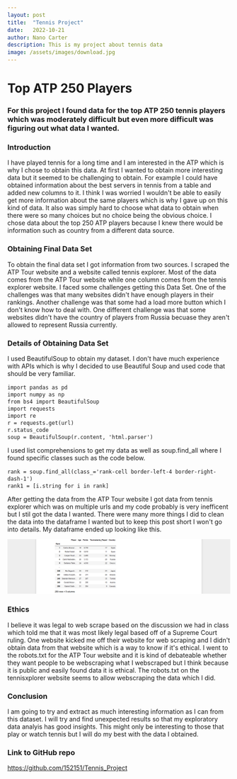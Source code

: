 ```yaml
---
layout: post
title:  "Tennis Project"
date:   2022-10-21
author: Nano Carter
description: This is my project about tennis data
image: /assets/images/download.jpg
---
```


# Top ATP 250 Players
### For this project I found data for the top ATP 250 tennis players which was moderately difficult but even more difficult was figuring out what data I wanted.
### Introduction
I have played tennis for a long time and I am interested in the ATP which is why I chose to obtain this data. At first I wanted to obtain more interesting data but it seemed to be challenging to obtain. For example I could have obtained information about the best servers in tennis from a table and added new columns to it. I think I was worried I wouldn't be able to easily get more information about the same players which is why I gave up on this kind of data. It also was simply hard to choose what data to obtain when there were so many choices but no choice being the obvious choice. I chose data about the top 250 ATP players because I knew there would be information such as country from a different data source.

### Obtaining Final Data Set
To obtain the final data set I got information from two sources. I scraped the ATP Tour website and a website called tennis explorer. Most of the data comes from the ATP Tour website while one column comes from the tennis explorer website. I faced some challenges getting this Data Set. One of the challenges was that many websites didn't have enough players in their rankings. Another challenge was that some had a load more button which I don't know how to deal with. One different challenge was that some websites didn't have the country of players from Russia becuase they aren't allowed to represent Russia currently.

### Details of Obtaining Data Set
I used BeautifulSoup to obtain my dataset. I don't have much experience with APIs which is why I decided to use Beautiful Soup and used code that should be very familiar.
```
import pandas as pd
import numpy as np
from bs4 import BeautifulSoup
import requests
import re
r = requests.get(url)
r.status_code
soup = BeautifulSoup(r.content, 'html.parser')
```
I used list comprehensions to get my data as well as soup.find_all where I found specific classes such as the code below.
```
rank = soup.find_all(class_='rank-cell border-left-4 border-right-dash-1')
rank1 = [i.string for i in rank]
```
After getting the data from the ATP Tour website I got data from tennis explorer which was on multiple urls and my code probably is very inefficent but I stil got the data I wanted. There were many more things I did to clean the data into the dataframe I wanted but to keep this post short I won't go into details. My dataframe ended up looking like this.

![Figure](https://github.com/152151/stat386-projects/blob/main/assets/images/Table.png)

### Ethics
I believe it was legal to web scrape based on the discussion we had in class which told me that it was most likely legal based off of a Supreme Court ruling. One website kicked me off their website for web scraping and I didn't obtain data from that website which is a way to know if it's ethical. I went to the robots.txt for the ATP Tour website and it is kind of debateable whether they want people to be webscraping what I webscraped but I think because it is public and easily found data it is ethical. The robots.txt on the tennisxplorer website seems to allow webscraping the data which I did.


### Conclusion
I am going to try and extract as much interesting information as I can from this dataset. I will try and find unexpected results so that my exploratory data analyis has good insights. This might only be interesting to those that play or watch tennis but I will do my best with the data I obtained.

### Link to GitHub repo
https://github.com/152151/Tennis_Project

 
 


